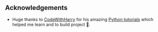 ## Acknowledgements

- Huge thanks to [CodeWithHarry](https://www.youtube.com/c/CodeWithHarry) for his amazing [Python tutorials](https://youtu.be/UrsmFxEIp5k?si=wANx3pTw4hEyT5Rw) which helped me learn and to build project 🐍.
